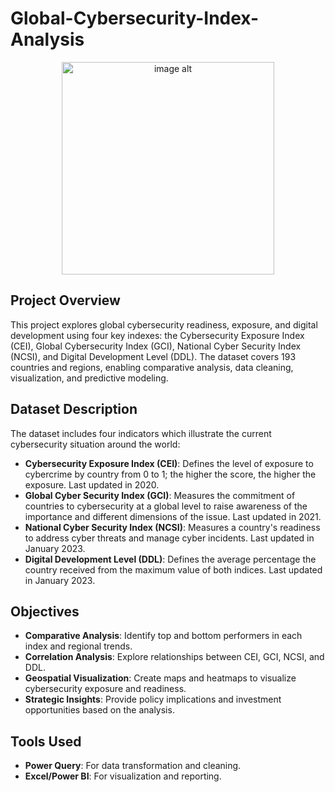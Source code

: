 # Global-Cybersecurity-Index-Analysis

<p align="center">
<img src="https://github.com/kelebogile-nethengwe/Global-Cybersecurity-Index-Analysis/blob/b973159086123b82bf34133a5d1a7aefd899272f/media/global%20cybersecurity.png" width = "340" alt="image alt" />
  </p>


## Project Overview
This project explores global cybersecurity readiness, exposure, and digital development using four key indexes: the Cybersecurity Exposure Index (CEI), Global Cybersecurity Index (GCI), National Cyber Security Index (NCSI), and Digital Development Level (DDL). The dataset covers 193 countries and regions, enabling comparative analysis, data cleaning, visualization, and predictive modeling.


## Dataset Description
The dataset includes four indicators which illustrate the current cybersecurity situation around the world:
- **Cybersecurity Exposure Index (CEI)**: Defines the level of exposure to cybercrime by country from 0 to 1; the higher the score, the higher the exposure. Last updated in 2020.
- **Global Cyber Security Index (GCI)**: Measures the commitment of countries to cybersecurity at a global level to raise awareness of the importance and different dimensions of the issue. Last updated in 2021.
- **National Cyber Security Index (NCSI)**: Measures a country's readiness to address cyber threats and manage cyber incidents. Last updated in January 2023.
- **Digital Development Level (DDL)**: Defines the average percentage the country received from the maximum value of both indices. Last updated in January 2023.


## Objectives
- **Comparative Analysis**: Identify top and bottom performers in each index and regional trends.
- **Correlation Analysis**: Explore relationships between CEI, GCI, NCSI, and DDL.
- **Geospatial Visualization**: Create maps and heatmaps to visualize cybersecurity exposure and readiness.
- **Strategic Insights**: Provide policy implications and investment opportunities based on the analysis.


## Tools Used
- **Power Query**: For data transformation and cleaning.
- **Excel/Power BI**: For visualization and reporting.
